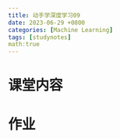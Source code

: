 ```yaml
---
title: 动手学深度学习09
date: 2023-06-29 +0800
categories: [Machine Learning]
tags: [studynotes]   
math:true
---
```

# 课堂内容
# 作业